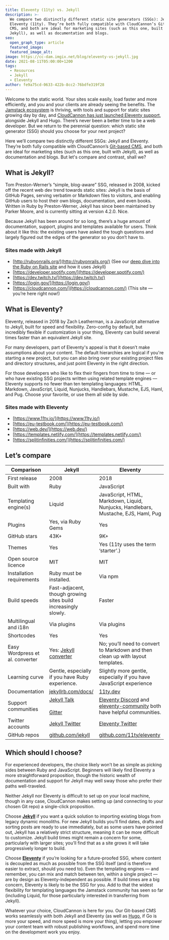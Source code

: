 ```yaml
---
title: Eleventy (11ty) vs. Jekyll
description: >-
  We compare two distinctly different static site generators (SSGs): Jekyll and
  Eleventy (11ty). They’re both fully compatible with CloudCannon’s Git-based
  CMS, and both are ideal for marketing sites (such as this one, built with
  Jekyll), as well as documentation and blogs.
seo:
  open_graph_type: article
  featured_image:
  featured_image_alt:
image: https://cc-dam.imgix.net/blog/eleventy-vs-jekyll.jpg
date: 2021-08-11T05:00:00+1200
tags:
  - Resources
  - Jekyll
  - Eleventy
author: fe9a75cd-0633-422b-8cc2-76bdfe319f28
---
```

Welcome to the static world. Your sites scale easily, load faster and more efficiently, and you and your clients are already seeing the benefits. The [Jamstack ecosystem](https://cloudcannon.com/community/jamstack-ecosystem/) is thriving, with tools and support for static sites growing day by day, and [CloudCannon has just launched Eleventy support](https://cloudcannon.com/blog/eleventy-11ty-support-in-cloudcannon/), alongside Jekyll and Hugo. There’s never been a better time to be a web developer. But we return to the perennial question: which static site generator (SSG) should you choose for your next project?

Here we’ll compare two distinctly different SSGs: Jekyll and Eleventy. They’re both fully compatible with CloudCannon’s [Git-based CMS](https://cloudcannon.com/git-cms/), and both are ideal for marketing sites (such as this one, built with Jekyll), as well as documentation and blogs. But let's compare and contrast, shall we?

## **What is Jekyll?**

Tom Preston-Werner’s “simple, blog-aware” SSG, released in 2008, kicked off the recent web dev trend towards static sites: Jekyll is the basis of GitHub Pages, serving verbatim or Markdown files to visitors, and enabling GitHub users to host their own blogs, documentation, and even books. Written in Ruby by Preston-Werner, Jekyll has since been maintained by Parker Moore, and is currently sitting at version 4.2.0. Nice.

Because Jekyll has been around for so long, there’s a huge amount of documentation, support, plugins and templates available for users. Think about it like this: the existing users have asked the tough questions and largely figured out the edges of the generator so you don’t have to.

### Sites made with Jekyll

* [http://rubyonrails.org/](http://rubyonrails.org/) (See our [deep dive into the Ruby on Rails site](https://cloudcannon.com/community/showcases/ruby-on-rails/) and how it uses Jekyll)
* [https://developer.spotify.com/](https://developer.spotify.com/)
* [https://dev.twitch.tv/](https://dev.twitch.tv/)
* [https://login.gov/](https://login.gov/)
* [https://cloudcannon.com/](https://cloudcannon.com/) (This site — you’re here right now\!)

## **What is Eleventy?**

Eleventy, released in 2018 by Zach Leatherman, is a JavaScript alternative to Jekyll, built for speed and flexibility. Zero-config by default, but incredibly flexible if customization is your thing, Eleventy can build several times faster than an equivalent Jekyll site.

For many developers, part of Eleventy's appeal is that it doesn’t make assumptions about your content. The default hierarchies are logical if you're starting a new project, but you can also bring over your existing project files and directory structures, and just point Eleventy in the right direction.

For those developers who like to flex their fingers from time to time — or who have existing SSG projects written using related template engines — Eleventy supports no fewer than ten templating languages: HTML, Markdown, JavaScript, Liquid, Nunjucks, Handlebars, Mustache, EJS, Haml, and Pug. Choose your favorite, or use them all side by side.

### Sites made with Eleventy

* [https://www.11ty.io/](https://www.11ty.io/)
* [https://eu-testbook.com/](https://eu-testbook.com/)
* [https://web.dev/](https://web.dev/)
* [https://templates.netlify.com/](https://templates.netlify.com/)
* [https://splitinfinities.com/](https://splitinfinities.com/)

## **Let’s compare**

| Comparison  | Jekyll  | Eleventy |
| --- | --- | --- |
| First release  | 2008  | 2018 |
| Built with  | Ruby  | JavaScript |
| Templating engine(s)  | Liquid  | JavaScript, HTML, Markdown, Liquid, Nunjucks, Handlebars, Mustache, EJS, Haml, Pug |
| Plugins  | Yes, via Ruby Gems  | Yes |
| GitHub stars  | 43K+  | 9K+ |
| Themes  | Yes  | Yes (11ty uses the term ‘starter’.) |
| Open source licence  | MIT  | MIT |
| Installation requirements  | Ruby must be installed.  | Via npm |
| Build speeds  | Fast-adjacent, though growing sites build increasingly slowly.  | Faster |
| Multilingual and i18n  | Via plugins  | Via plugins |
| Shortcodes  | Yes  | Yes |
| Easy Wordpress et al. converter  | Yes: [Jekyll converter](https://import.jekyllrb.com/)  | No; you’ll need to convert to Markdown and then clean up with layout templates. |
| Learning curve  | Gentle, especially if you have Ruby experience.  | Slightly more gentle, especially if you have JavaScript experience |
| Documentation  | [jekyllrb.com/docs/](https://jekyllrb.com/docs/)  | [11ty.dev](http://11ty.dev/) |
| Support communities  | [Jekyll Talk](https://talk.jekyllrb.com/) <br><br>[Gitter](https://gitter.im/jekyll/jekyll)  | [Eleventy Discord](https://discord.gg/GBkBy9u) and [eleventy-community](https://github.com/11ty/eleventy-community) both have helpful communities. |
| Twitter accounts  | [Jekyll Twitter](https://twitter.com/jekyllrb)  | [Eleventy Twitter](https://twitter.com/eleven_ty) |
| GitHub repos  | [github.com/jekyll](https://github.com/jekyll)  | [github.com/11ty/eleventy](https://github.com/11ty/eleventy/) |

## **Which should I choose?**

For experienced developers, the choice likely won’t be as simple as picking sides between Ruby and JavaScript. Beginners will likely find Eleventy a more straightforward proposition, though the historic wealth of documentation and support for Jekyll may well sway those who prefer their paths well-traveled.

Neither Jekyll nor Eleventy is difficult to set up on your local machine, though in any case, CloudCannon makes setting up (and connecting to your chosen Git repo) a single-click proposition.

Choose **[Jekyll](https://cloudcannon.com/jekyll-cms/)** if you want a quick solution to importing existing blogs from legacy dynamic monoliths. For new Jekyll builds you’ll find dates, drafts and sorting posts are ready to use immediately, but as some users have pointed out, Jekyll has a relatively strict structure, meaning it can be more difficult to customize. Jekyll build times might remain a concern for some, particularly with larger sites; you’ll find that as a site grows it will take progressively longer to build.

Choose **[Eleventy](https://cloudcannon.com/eleventy-cms/)** if you’re looking for a future-proofed SSG, where content is decoupled as much as possible from the SSG itself (and is therefore easier to extract, should you need to). Even the templating engines — and remember, you can mix and match between ten, within a single project — are by design as Eleventy-independent as possible. If build times are a big concern, Eleventy is likely to be the SSG for you. Add to that the widest flexibility for templating languages the Jamstack community has seen so far (including Liquid, for those particularly interested in transferring from Jekyll).

Whatever your choice, CloudCannon is here for you. Our Git-based CMS works seamlessly with both Jekyll and Eleventy (as well as [Hugo](https://cloudcannon.com/hugo-cms/), if Go is more your speed, and more speed is more your thing), letting you empower your content team with robust publishing workflows, and spend more time on the development work you enjoy.
